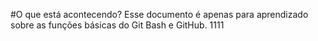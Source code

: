 
#O que está acontecendo?
 Esse documento é apenas para aprendizado sobre as funções básicas do Git Bash e GitHub.
1111